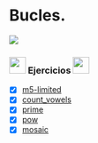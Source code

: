 # Bucles.

<img src='https://web.archive.org/web/20090902092639/http://geocities.com/TheTropics/Coast/1332/chains.gif'/>

### <img width="30" src="https://web.archive.org/web/20091026100043im_/http://geocities.com/hellokitty_can/smile.gif"/> Ejercicios <img width="30" src="https://web.archive.org/web/20091026100043im_/http://geocities.com/hellokitty_can/smile.gif"/>

- [x] [m5-limited](https://github.com/toninavhd/1-DAW_pt2/blob/main/PRO/ut3/ejercicios/bucles/) 
- [x] [count_vowels](https://github.com/toninavhd/1-DAW_pt2/blob/main/PRO/ut3/ejercicios/bucles/) 
- [x] [prime](https://github.com/toninavhd/1-DAW_pt2/blob/main/PRO/ut3/ejercicios/bucles/)
- [x] [pow](https://github.com/toninavhd/1-DAW_pt2/blob/main/PRO/ut3/ejercicios/bucles/)
- [x] [mosaic](https://github.com/toninavhd/1-DAW_pt2/blob/main/PRO/ut3/ejercios/bucles)